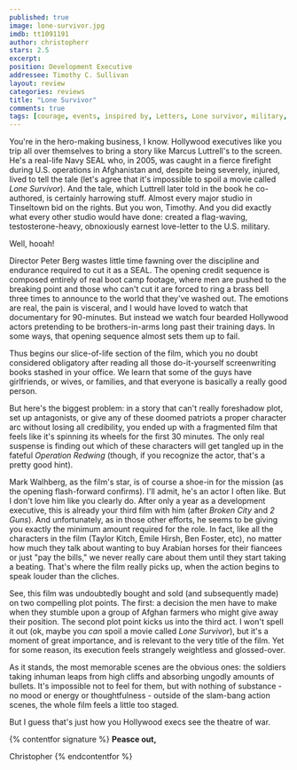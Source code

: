 ```yaml
---
published: true
image: lone-survivor.jpg
imdb: tt1091191
author: christopherr 
stars: 2.5
excerpt: 
position: Development Executive
addressee: Timothy C. Sullivan
layout: review
categories: reviews
title: "Lone Survivor"
comments: true
tags: [courage, events, inspired by, Letters, Lone survivor, military, Oscars 2014, Peter Berg, survivor, true story, war]
---
```

You're in the hero-making business, I know. Hollywood executives like you trip all over themselves to bring a story like Marcus Luttrell's to the screen. He's a real-life Navy SEAL who, in 2005, was caught in a fierce firefight during U.S. operations in Afghanistan and, despite being severely, injured, lived to tell the tale (let's agree that it's impossible to spoil a movie called _Lone Survivor_). And the tale, which Luttrell later told in the book he co-authored, is certainly harrowing stuff. Almost every major studio in Tinseltown bid on the rights. But you won, Timothy. And you did exactly what every other studio would have done: created a flag-waving, testosterone-heavy, obnoxiously earnest love-letter to the U.S. military.

Well, hooah!

Director Peter Berg wastes little time fawning over the discipline and endurance required to cut it as a SEAL. The opening credit sequence is composed entirely of real boot camp footage, where men are pushed to the breaking point and those who can't cut it are forced to ring a brass bell three times to announce to the world that they've washed out. The emotions are real, the pain is visceral, and I would have loved to watch that documentary for 90-minutes. But instead we watch four bearded Hollywood actors pretending to be brothers-in-arms long past their training days. In some ways, that opening sequence almost sets them up to fail.

Thus begins our slice-of-life section of the film, which you no doubt considered obligatory after reading all those do-it-yourself screenwriting books stashed in your office. We learn that some of the guys have girlfriends, or wives, or families, and that everyone is basically a really good person.

But here's the biggest problem: in a story that can't really foreshadow plot, set up antagonists, or give any of these doomed patriots a proper character arc without losing all credibility, you ended up with a fragmented film that feels like it's spinning its wheels for the first 30 minutes. The only real suspense is finding out which of these characters will get tangled up in the fateful _Operation Redwing_ (though, if you recognize the actor, that's a pretty good hint).

Mark Walhberg, as the film's star, is of course a shoe-in for the mission (as the opening flash-forward confirms). I'll admit, he's an actor I often like. But I don't love him like you clearly do. After only a year as a development executive, this is already your third film with him (after _Broken City_ and _2 Guns_). And unfortunately, as in those other efforts, he seems to be giving you exactly the minimum amount required for the role. In fact, like all the characters in the film (Taylor Kitch, Emile Hirsh, Ben Foster, etc), no matter how much they talk about wanting to buy Arabian horses for their fiancees or just "pay the bills," we never really care about them until they start taking a beating. That's where the film really picks up, when the action begins to speak louder than the cliches.

See, this film was undoubtedly bought and sold (and subsequently made) on two compelling plot points. The first: a decision the men have to make when they stumble upon a group of Afghan farmers who might give away their position. The second plot point kicks us into the third act. I won't spell it out (ok, maybe you _can_ spoil a movie called _Lone Survivor_), but it's a moment of great importance, and is relevant to the very title of the film. Yet for some reason, its execution feels strangely weightless and glossed-over.

As it stands, the most memorable scenes are the obvious ones: the soldiers taking inhuman leaps from high cliffs and absorbing ungodly amounts of bullets. It's impossible not to feel for them, but with nothing of substance - no mood or energy or thoughtfulness - outside of the slam-bang action scenes, the whole film feels a little too staged.

But I guess that's just how you Hollywood execs see the theatre of war.

{% contentfor signature %}
**Peasce out,**

Christopher
{% endcontentfor %}
